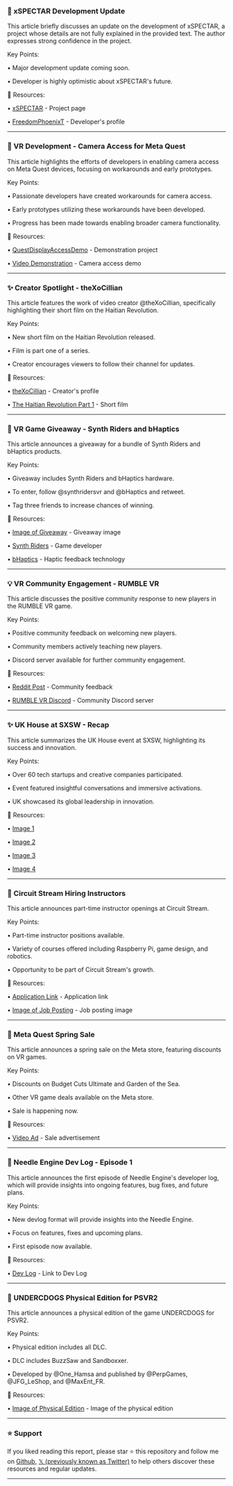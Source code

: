 ### 🤖 xSPECTAR Development Update

This article briefly discusses an update on the development of xSPECTAR, a project whose details are not fully explained in the provided text.  The author expresses strong confidence in the project.

Key Points:

•  Major development update coming soon.

•  Developer is highly optimistic about xSPECTAR's future.


🔗 Resources:

• [xSPECTAR](https://x.com/xSPECTAR) - Project page

• [FreedomPhoenixT](https://x.com/FreedomPhoenixT) - Developer's profile


---

### 🚀 VR Development - Camera Access for Meta Quest

This article highlights the efforts of developers in enabling camera access on Meta Quest devices, focusing on workarounds and early prototypes.

Key Points:

•  Passionate developers have created workarounds for camera access.

•  Early prototypes utilizing these workarounds have been developed.

•  Progress has been made towards enabling broader camera functionality.


🔗 Resources:

• [QuestDisplayAccessDemo](https://github.com/trev3d/QuestDisplayAccessDemo) - Demonstration project

• [Video Demonstration](https://pbs.twimg.com/ext_tw_video_thumb/1794045254259089408/pu/img/mJQBDi9CkK_d3iGO.jpg) -  Camera access demo


---

### ✨ Creator Spotlight - theXoCillian

This article features the work of video creator @theXoCillian, specifically highlighting their short film on the Haitian Revolution.

Key Points:

•  New short film on the Haitian Revolution released.

•  Film is part one of a series.

•  Creator encourages viewers to follow their channel for updates.


🔗 Resources:

• [theXoCillian](https://x.com/theXoCillian) - Creator's profile

• [The Haitian Revolution Part 1](https://t.co/De2qbcYV9C) - Short film


---

### 🚀 VR Game Giveaway - Synth Riders and bHaptics

This article announces a giveaway for a bundle of Synth Riders and bHaptics products.

Key Points:

•  Giveaway includes Synth Riders and bHaptics hardware.

•  To enter, follow @synthridersvr and @bHaptics and retweet.

•  Tag three friends to increase chances of winning.


🔗 Resources:

• [Image of Giveaway](https://pbs.twimg.com/media/Gl2VpOvWEAApEq4?format=jpg&name=small) -  Giveaway image

• [Synth Riders](https://x.com/synthridersvr) - Game developer

• [bHaptics](https://x.com/bhaptics) - Haptic feedback technology


---

### 💡 VR Community Engagement - RUMBLE VR

This article discusses the positive community response to new players in the RUMBLE VR game.

Key Points:

•  Positive community feedback on welcoming new players.

•  Community members actively teaching new players.

•  Discord server available for further community engagement.


🔗 Resources:

• [Reddit Post](https://reddit.com/r/RUMBLEvr/comments/1j6kzv2/new_player/) - Community feedback

• [RUMBLE VR Discord](https://discord.gg/bucketheadentertainment) - Community Discord server


---

### ✨ UK House at SXSW - Recap

This article summarizes the UK House event at SXSW, highlighting its success and innovation.


Key Points:

•  Over 60 tech startups and creative companies participated.

•  Event featured insightful conversations and immersive activations.

•  UK showcased its global leadership in innovation.


🔗 Resources:

• [Image 1](https://pbs.twimg.com/media/GmBRoQUWYAANvQu?format=jpg&name=360x360)

• [Image 2](https://pbs.twimg.com/media/GmBTJ5ZXEAANEqj?format=jpg&name=360x360)

• [Image 3](https://pbs.twimg.com/media/GmBTODvWIAAiMVF?format=jpg&name=360x360)

• [Image 4](https://pbs.twimg.com/media/GmBTd-YWcAAIbiH?format=jpg&name=360x360)


---

### 🤖 Circuit Stream Hiring Instructors

This article announces part-time instructor openings at Circuit Stream.


Key Points:

•  Part-time instructor positions available.

•  Variety of courses offered including Raspberry Pi, game design, and robotics.

•  Opportunity to be part of Circuit Stream's growth.


🔗 Resources:

• [Application Link](https://hubs.li/Q03bQGv_0) -  Application link

• [Image of Job Posting](https://pbs.twimg.com/media/GmBTQNCXMAA8C0y?format=png&name=small) - Job posting image


---

### 🚀 Meta Quest Spring Sale

This article announces a spring sale on the Meta store, featuring discounts on VR games.


Key Points:

•  Discounts on Budget Cuts Ultimate and Garden of the Sea.

•  Other VR game deals available on the Meta store.

•  Sale is happening now.


🔗 Resources:

• [Video Ad](https://pbs.twimg.com/ext_tw_video_thumb/1900569104303431680/pu/img/pONsFnx3CItFIALv.jpg) - Sale advertisement


---

### 🤖 Needle Engine Dev Log - Episode 1

This article announces the first episode of Needle Engine's developer log, which will provide insights into ongoing features, bug fixes, and future plans.


Key Points:

•  New devlog format will provide insights into the Needle Engine.

•  Focus on features, fixes and upcoming plans.

•  First episode now available.


🔗 Resources:

• [Dev Log](https://t.co/MIcB2SpSrs) -  Link to Dev Log


---

### 🚀 UNDERCDOGS Physical Edition for PSVR2

This article announces a physical edition of the game UNDERCDOGS for PSVR2.


Key Points:

•  Physical edition includes all DLC.

•  DLC includes BuzzSaw and Sandboxxer.

•  Developed by @One_Hamsa and published by @PerpGames, @JFG_LeShop, and @MaxEnt_FR.


🔗 Resources:

• [Image of Physical Edition](https://pbs.twimg.com/media/Gl893GxWoAAZpL7?format=jpg&name=small) -  Image of the physical edition


---

### ⭐️ Support

If you liked reading this report, please star ⭐️ this repository and follow me on [Github](https://github.com/Drix10), [𝕏 (previously known as Twitter)](https://x.com/DRIX_10_) to help others discover these resources and regular updates.

---